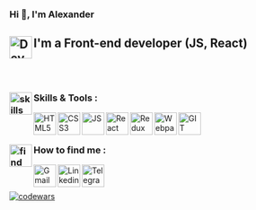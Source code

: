 ### Hi 👋, I'm Alexander

## I'm a Front-end developer <img align="left" alt="Developer" width="40px" src="https://cdn-icons-png.flaticon.com/512/3242/3242257.png"/> (JS, React)

<br/>
<br/>

### Skills & Tools : <img align="left" alt="skills" width="40px" src="https://cdn-icons-png.flaticon.com/512/3696/3696638.png"/>

<img align="left" alt="HTML5" width="40px" src="https://cdn-icons-png.flaticon.com/512/1216/1216733.png"/>
<img align="left" alt="CSS3" width="40px" src="https://cdn-icons-png.flaticon.com/512/732/732190.png"/>
<img align="left" alt="JS" width="40px" src="https://cdn-icons-png.flaticon.com/512/5968/5968292.png"/>
<img align="left" alt="React" width="40px" src="https://cdn-icons-png.flaticon.com/512/1126/1126012.png"/>
<img align="left" alt="Redux" width="40px" src="https://raw.githubusercontent.com/reduxjs/redux/master/logo/logo.png">
<img align="left" alt="Webpack" width="40px" src="https://webpack.js.org/icon-pwa-512x512.d3dae4189855b3a72ff9.png">
<img align="left" alt="GIT" width="40px" src="https://cdn-icons-png.flaticon.com/512/4494/4494748.png">

<br/>
<br/>

### How to find me <img align="left" alt="find" width="40px" src="https://cdn-icons-png.flaticon.com/512/2500/2500099.png"/>:

[<img align="left" alt="Gmail" width="40px" src="https://cdn-icons-png.flaticon.com/512/732/732200.png?style=for-the-badge" />](mailto:olexandr.andriyash@gmail.com)
[<img align="left" alt="Linkedin" width="40px" src="https://cdn-icons-png.flaticon.com/512/3536/3536505.png" />](https://www.linkedin.com/in/oleksandr-andriyash-6820091ab/)
[<img align="left" alt="Telegram" width="40px" src="https://cdn-icons-png.flaticon.com/512/5968/5968804.png" />](https://t.me/AndriyashS)

<br/>
<br/>


[![codewars](https://www.codewars.com/users/AlexIaInder/badges/large)](https://www.codewars.com/users/AlexIaInder)
